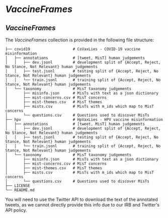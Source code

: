 # *VaccineFrames*

<!-- This repository contains the annotations utilized in the following research paper:

[VaccineFrames: A Natural Language Resource for Learning to Recognize Misinformation about the COVID-19 and HPV Vaccines](http://www.lrec-conf.org/proceedings/lrec2022/pdf/2022.lrec-1.753.pdf) -->
<!-- 
Please cite as the following:

```
@InProceedings{weinzierl2022vaccinelies,
  author    = {Weinzierl, Maxwell  and  Harabagiu, Sanda},
  title     = {VaccineLies: A Natural Language Resource for Learning to Recognize Misinformation about the COVID-19 and HPV Vaccines},
  booktitle      = {Proceedings of the Language Resources and Evaluation Conference},
  month          = {June},
  year           = {2022},
  address        = {Marseille, France},
  publisher      = {European Language Resources Association},
  pages     = {6967--6975},
  url       = {https://aclanthology.org/2022.lrec-1.753}
}
``` -->

## *VaccineFrames*
The *VaccineFrames* collection is provided in the following file structure:

    ├── covid19                   # CoVaxLies - COVID-19 vaccine misinformation
    │   ├── annotations           # [tweet, MisT] human judgements
    │   │   ├── dev.jsonl         # development split of {Accept, Reject, No Stance, Not Relevant} human judgements
    │   │   ├── test.jsonl        # testing split of {Accept, Reject, No Stance, Not Relevant} human judgements
    │   │   └── train.jsonl       # training split of {Accept, Reject, No Stance, Not Relevant} human judgements
    │   └── taxonomy              # MisT taxonomy judgements
    │       ├── misinfo.json      # MisTs with text as a json dictionary
    │       ├── mist-concerns.csv # MisT concerns
    │       ├── mist-themes.csv   # MisT themes
    │       ├── mists.csv         # MisTs with m_ids which map to MisT concerns
    │       └── questions.csv     # Questions used to discover MisTs
    ├── hpv                       # HpVaxLies - HPV vaccine misinformation
    │   ├── annotations           # [tweet, MisT] human judgements
    │   │   ├── dev.jsonl         # development split of {Accept, Reject, No Stance, Not Relevant} human judgements
    │   │   ├── test.jsonl        # testing split of {Accept, Reject, No Stance, Not Relevant} human judgements
    │   │   └── train.jsonl       # training split of {Accept, Reject, No Stance, Not Relevant} human judgements
    │   └── taxonomy              # MisT taxonomy judgements
    │       ├── misinfo.json      # MisTs with text as a json dictionary
    │       ├── mist-concerns.csv # MisT concerns
    │       ├── mist-themes.csv   # MisT themes
    │       ├── mists.csv         # MisTs with m_ids which map to MisT concerns
    │       └── questions.csv     # Questions used to discover MisTs
    ├── LICENSE
    └── README.md

You will need to use the Twitter API to download the text of the annotated tweets, as we cannot directly provide this info
due to our IRB and Twitter's API policy.

